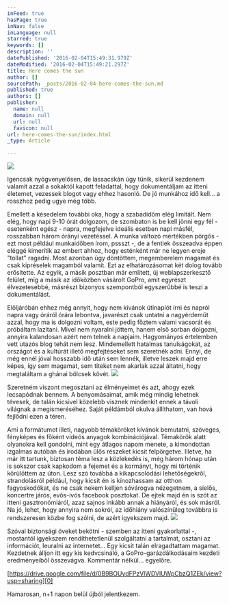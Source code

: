 ```yaml
---
inFeed: true
hasPage: true
inNav: false
inLanguage: null
starred: true
keywords: []
description: ''
datePublished: '2016-02-04T15:49:31.979Z'
dateModified: '2016-02-04T15:49:21.297Z'
title: Here comes the sun
author: []
sourcePath: _posts/2016-02-04-here-comes-the-sun.md
published: true
authors: []
publisher:
  name: null
  domain: null
  url: null
  favicon: null
url: here-comes-the-sun/index.html
_type: Article

---
```

![](https://the-grid-user-content.s3-us-west-2.amazonaws.com/d953229e-6804-49a0-a108-9d46652c746a.jpg)

Igencsak nyögvenyelősen, de lassacskán úgy tűnik, sikerül kezdenem valamit azzal a sokaktól kapott feladattal, hogy dokumentáljam az itteni életemet, vezessek blogot vagy ehhez hasonló. De jó munkához idő kell... a rosszhoz pedig ugye még több.

Emellett a késedelem további oka, hogy a szabadidőm elég limitált. Nem elég, hogy napi 9-10 órát dolgozom, de szombaton is be kell jönni egy fél - esetenként egész - napra, megfejelve ideális esetben napi másfél, rosszabban három órányi vezetéssel. A munka változó mértékben pörgős - ezt most például munkaidőben írom, pssszt -, de a fentiek összeadva éppen eléggé kimerítik az embert ahhoz, hogy esténként már ne legyen ereje "tollat" ragadni. Most azonban úgy döntöttem, megemberelem magamat és csak kipréselek magamból valamit. Ezt az elhatározásomat két dolog tovább erősítette. Az egyik, a másik posztban már említett, új weblapszerkesztő felület, míg a másik az időközben vásárolt GoPro, amit egyrészt élvezetesebbé, másrészt bizonyos szempontból egyszerűbbé is teszi a dokumentálást.

Elöljáróban ehhez még annyit, hogy nem kívánok útinaplót írni és napról napra vagy óráról órára lebontva, javarészt csak untatni a nagyérdeműt azzal, hogy ma is dolgozni voltam, este pedig főztem valami vacsorát és próbáltam lazítani. Mivel nem nyaralni jöttem, hanem első sorban dolgozni, annyira kalandosan azért nem telnek a napjaim. Hagyományos értelemben vett utazós blog tehát nem lesz. Mindemellett hatalmas tanulságokat, az országot és a kultúrát illető megfejtéseket sem szeretnék adni. Ennyi, de még ennél jóval hosszabb idő után sem lennék, illetve leszek majd erre képes, így sem magamat, sem titeket nem akarlak azzal áltatni, hogy megtaláltam a ghánai bölcsek kövét.
![](https://the-grid-user-content.s3-us-west-2.amazonaws.com/09350ed4-23b0-4590-a58f-564d8a394d34.jpg)

Szeretném viszont megosztani az élményeimet és azt, ahogy ezek lecsapódnak bennem. A benyomásaimat, amik még mindig lehetnek tévesek, de talán kicsivel közelebb visznek mindenkit ennek a távoli világnak a megismeréséhez. Saját példámból okulva állíthatom, van hová fejlődni ezen a téren.

Ami a formátumot illeti, nagyobb témaköröket kívánok bemutatni, szöveges, fényképes és főként videós anyagok kombinációjával. Témakörök alatt olyanokra kell gondolni, mint egy átlagos napom menete, a kimondottan izgalmas autóban és irodában ülős részeket kicsit felpörgetve. Illetve, ha már itt tartunk, biztosan téma lesz a közlekedés is, még három hónap után is sokszor csak kapkodom a fejemet és a kormányt, hogy mi történik körülöttem az úton. Lesz szó továbbá a kikapcsolódási lehetőségekről, strandolásról például, hogy kicsit én is kínozhassam az otthon fagyoskodókat, és ne csak nekem kelljen sóvárogva nézegetnem, a síelős, koncertre járós, evős-ivós facebook posztokat. De ejtek majd én is szót az itteni gasztronómiáról, azaz sajnos inkább annak a hiányáról, és sok másról. Na jó, lehet, hogy annyira nem sokról, az időhiány valószínűleg továbbra is rendszeresen közbe fog szólni, de azért igyekszem majd.
![](https://the-grid-user-content.s3-us-west-2.amazonaws.com/93b45fee-6588-467c-88f8-8bac379ba42a.jpg)

Szóval biztonsági öveket bekötni - szemben az itteni gyakorlattal -, mostantól igyekszem rendíthetetlenül szolgáltatni a tartalmat, osztani az információt, leuralni az internetet... Egy kicsit talán elragadtattam magamat.  
Kezdetnek álljon itt egy kis kedvcsináló, a GoPro-garázdálkodásaim kezdeti eredményeiből összevágva. Kommentár nélkül... egyelőre.

[https://drive.google.com/file/d/0B9BOUydFPzVlWDVlUWpCbzQ1ZEk/view?usp=sharing][0]

Hamarosan, n+1 napon belül újból jelentkezem.


[0]: null